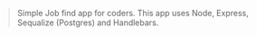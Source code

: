 

> Simple Job find app for coders. This app uses Node, Express, Sequalize (Postgres) and Handlebars.

